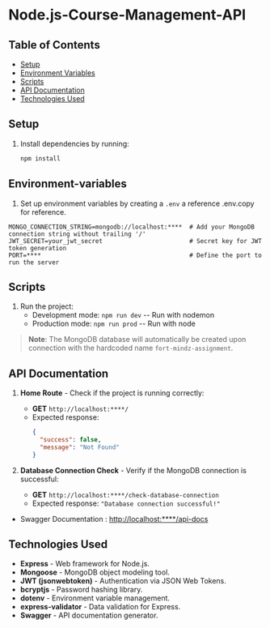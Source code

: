 
# Node.js-Course-Management-API


## Table of Contents

- [Setup](#setup)
- [Environment Variables](#environment-variables)
- [Scripts](#scripts)
- [API Documentation](#api-documentation)
- [Technologies Used](#technologies-used)

## Setup


1. Install dependencies by running:

   ```bash
   npm install
   ```

## Environment-variables

1. Set up environment variables by creating a `.env` a reference .env.copy for reference.
```plaintext
MONGO_CONNECTION_STRING=mongodb://localhost:****  # Add your MongoDB connection string without trailing '/'
JWT_SECRET=your_jwt_secret                        # Secret key for JWT token generation
PORT=****                                         # Define the port to run the server
```
## Scripts

1. Run the project:
   - Development mode: `npm run dev` -- Run with nodemon
   - Production mode: `npm run prod` -- Run with node


> **Note**: The MongoDB database will automatically be created upon connection with the hardcoded name `fort-mindz-assignment`.


## API Documentation

1. **Home Route** - Check if the project is running correctly:
   - **GET** `http://localhost:****/`
   - Expected response:
     ```json
     {
       "success": false,
       "message": "Not Found"
     }
     ```

2. **Database Connection Check** - Verify if the MongoDB connection is successful:
   - **GET** `http://localhost:****/check-database-connection`
   - Expected response: `"Database connection successful!"`

- Swagger Documentation : [http://localhost:****/api-docs](http://localhost:****/api-docs)

## Technologies Used

- **Express** - Web framework for Node.js.
- **Mongoose** - MongoDB object modeling tool.
- **JWT (jsonwebtoken)** - Authentication via JSON Web Tokens.
- **bcryptjs** - Password hashing library.
- **dotenv** - Environment variable management.
- **express-validator** - Data validation for Express.
- **Swagger** - API documentation generator.

